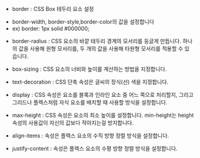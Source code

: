 - border : CSS Box 테두리 요소 설정

* border-width, border-style,border-color의 값을 설정합니다
* ex) border: 1px solid #000000;

- border-radius : CSS 요소의 바깥 테두리 경계의 모서리를 둥글게 만듭니다. 하나의 값을 사용해 원형 모서리를, 두 개의 값을 사용해 타원형 모서리를 적용할 수 있습니다.

- box-sizing : CSS 요소의 너비와 높이를 계산하는 방법을 지정합니다.

- text-decoration : CSS 단축 속성은 글씨의 장식(선) 색을 지정합니다.

- display : CSS 속성은 요소를 블록과 인라인 요소 중 어느 쪽으로 처리할지, 그리고 그리드나 플렉스처럼 자식 요소를 배치할 때 사용할 방식을 설정합니다.

- max-height : CSS 속성은 요소의 최소 높이를 설정합니다. min-height는 height 속성의 사용값이 자신의 값보다 작아지는걸 방지합니다.

- align-items : 속성은 플렉스 요소의 수직 방향 정렬 방식을 설정합니다.

- justify-content : 속성은 플렉스 요소의 수평 방향 정렬 방식을 설정합니다.
